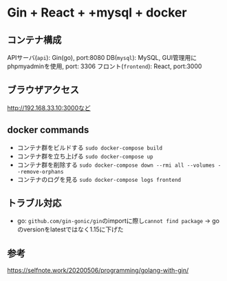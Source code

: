 # Gin + React + +mysql + docker
## コンテナ構成
APIサーバ(`api`): Gin(go), port:8080
DB(`mysql`): MySQL, GUI管理用にphpmyadminを使用, port: 3306
フロント(`frontend`): React, port:3000

## ブラウザアクセス
http://192.168.33.10:3000など

## docker commands
- コンテナ群をビルドする
`sudo docker-compose build`
- コンテナ群を立ち上げる
`sudo docker-compose up`
- コンテナ群を削除する
`sudo docker-compose down --rmi all --volumes --remove-orphans`
- コンテナのログを見る
`sudo docker-compose logs frontend`

## トラブル対応
- go: `github.com/gin-gonic/gin`のimportに際し`cannot find package`
  -> goのversionをlatestではなく1.15に下げた

## 参考
https://selfnote.work/20200506/programming/golang-with-gin/
